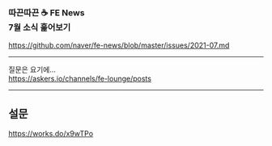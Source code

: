 ### 따끈따끈 ☕️ FE News <br>7월 소식 훑어보기

https://github.com/naver/fe-news/blob/master/issues/2021-07.md

-----

질문은 요기에...<br>
<a href="https://askers.io/channels/fe-lounge/posts">https://askers.io/channels/fe-lounge/posts</a></small>

-----

<!-- .slide:data-background="#8c4738" data-transition="zoom"-->
## 설문

https://works.do/x9wTPo

